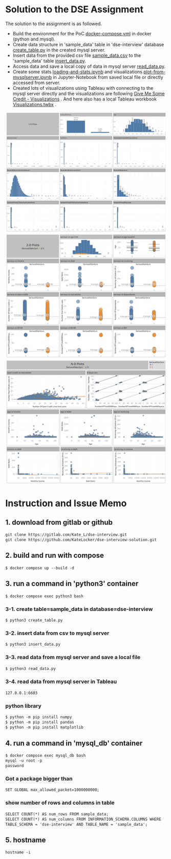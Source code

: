 # Solution to the DSE Assignment

The solution to the assignment is as followed.

* Build the environment for the PoC [docker-compose.yml](docker-compose.yml) in docker (python and mysql).
* Create data structure in 'sample_data' table in 'dse-interview' database [create_table.py](python/create_table.py) in the created mysql server.
* Insert data from the provided csv file [sample_data.csv](python/sample_data.csv) to the 'sample_data' table [insert_data.py](python/insert_data.py).
* Access data and save a local copy of data in mysql server [read_data.py](python/read_data.py). 
* Create some stats [loading-and-stats.ipynb](python/loading-and-stats.ipynb) and visualizations [plot-from-mysqlserver.ipynb](python/plot-from-mysqlserver.ipynb) in Jupyter-Notebook from saved local file or directly accessed from server.
* Created lots of visualizations using Tableau with connecting to the mysql server directly and the visualizations are following [Give Me Some Credit - Visualizations](https://public.tableau.com/app/profile/ying.wang2930/viz/GiveMeSomeCredit-Visualizations/NDplots) . And here also has a local Tableau workbook [Visualizations.twbx](Visualizations.twbx) .

![1-D plots](1D-plots.png)
![2-D plots](2D-plots.png)
![N-D plots](ND-plots.png)



# Instruction and Issue Memo

## 1. download from gitlab or github
```
git clone https://gitlab.com/Kate_L/dse-interview.git
git clone https://github.com/KateLocker/dse-interview-solution.git
```

## 2. build and run with compose
```
$ docker compose up --build -d
```

## 3. run a command in 'python3' container
```
$ docker compose exec python3 bash
```

### 3-1. create table=sample_data in database=dse-interview
```
$ python3 create_table.py
```
### 3-2. insert data from csv to mysql server 
```
$ python3 insert_data.py
```
### 3-3. read data from mysql server and save a local file
```
$ python3 read_data.py
```
### 3-4. read data from mysql server in Tableau
```127.0.0.1:6603```


### python library
```
$ python -m pip install numpy
$ python -m pip install pandas
$ python -m pip install matplotlib
```

## 4. run a command in 'mysql_db' container
```
$ docker compose exec mysql_db bash
mysql -u root -p
password
```
### Got a package bigger than
```
SET GLOBAL max_allowed_packet=1000000000;
```

### show number of rows and columns in table
```
SELECT COUNT(*) AS num_rows FROM sample_data;
SELECT COUNT(*) AS num_columns FROM INFORMATION_SCHEMA.COLUMNS WHERE TABLE_SCHEMA = 'dse-interview' AND TABLE_NAME = 'sample_data';
```

## 5. hostname
```
hostname -i
```

